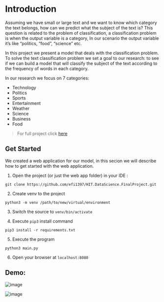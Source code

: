 # Introduction

Assuming we have small or large text and we want to know which category the text belongs, how can we predict what the subject of the text is?
This question is related to the problem of classification, a classification problem is when the output variable is a category, In our scenario the output variable it’s like “politics, “food”, “science” etc.

In this project we present a model that deals with the classification problem. To solve the text classification problem we set a goal to our research: to see if we can build a model that will classify the subject of the text according to the frequency of words in each category.

In our research we focus on 7 categories:

* Technology
* Politics
* Sports
* Entertainment
* Weather
* Science
* Business
* Food

> For full project click [here](https://efi1397.github.io/HIT.DataScience.FinalProject/)

## Get Started

We created a web application for our model, in this secion we will describe how to get started with the web application.

1.  Open the project (or just the web app folder) in your IDE :  
```
git clone https://github.com/efi1397/HIT.DataScience.FinalProject.git
```

2.  Create venv to the project  
```
python3 -m venv /path/to/new/virtual/environment
```

3. Switch the source to `venv/bin/activate`


4. Execute `pip3` install command  

```
pip3 install -r requirements.txt
```

5. Execute the program  

```
python3 main.py
```

6. Open your browser at `localhost:8080`  

## Demo:
![image](https://user-images.githubusercontent.com/76474133/202504137-0d2d2b85-4b6c-428f-b414-1ce980313b30.png)

![image](https://user-images.githubusercontent.com/76474133/176117769-4a91579a-e55d-481e-8057-2108a164baef.png)
